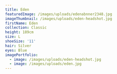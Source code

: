```yaml
---
title: Eden
featuredImage: /images/uploads/edenabnner2348.jpg
imageThumbnail: /images/uploads/eden-headshot.jpg
firstName: Eden
collection: Classic
height: 189cm
size: L
shoeSize: '11'
hair: Silver
eyes: Blue
imagePortfolio:
  - image: /images/uploads/eden-headshot.jpg
  - image: /images/uploads/eden.jpg
---
```


